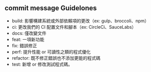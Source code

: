## commit message Guidelones

- build: 影響構建系統或外部依賴項的更改（ex: gulp、broccoli、npm）
- ci: 更改我們的 CI 配置文件和腳本（ex: CircleCi、SauceLabs）
- docs: 僅改變文件
- feat: 一項新功能
- fix: 錯誤修正
- perf: 提升性能 or 可讀性之類的程式優化
- refactor: 既不修正錯誤也不添加更能的程式碼
- test: 新增 or 修改測試程式碼。
